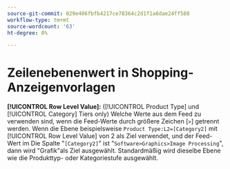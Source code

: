 ```yaml
---
source-git-commit: 029e406fbfb4217ce78364c2d1f1a6dae24ff588
workflow-type: tm+mt
source-wordcount: '63'
ht-degree: 0%

---
```

# Zeilenebenenwert in Shopping-Anzeigenvorlagen

**[!UICONTROL Row Level Value]:** ([!UICONTROL Product Type] und [!UICONTROL Category] Tiers only) Welche Werte aus dem Feed zu verwenden sind, wenn die Feed-Werte durch größere Zeichen [`>`] getrennt werden. Wenn die Ebene beispielsweise `Product Type:L2=[Category2]` mit [!UICONTROL Row Level Value] von 2 als Ziel verwendet, und der Feed-Wert im
Die Spalte &quot;`[Category2]`&quot; ist &quot;`Software>Graphics>Image Processing`&quot;, dann wird &quot;Grafik&quot;als Ziel ausgewählt. Standardmäßig wird dieselbe Ebene wie die Produkttyp- oder Kategoriestufe ausgewählt.
